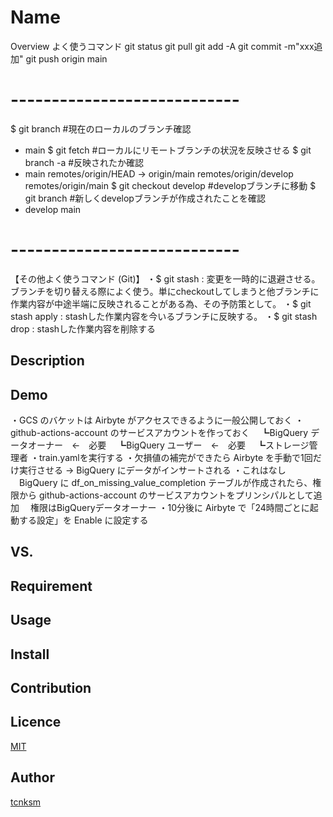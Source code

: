 Name
====

Overview
よく使うコマンド
git status
git pull
git add -A
git commit -m"xxx追加"
git push origin main
# ----------------------------
$ git branch #現在のローカルのブランチ確認
* main
$ git fetch #ローカルにリモートブランチの状況を反映させる
$ git branch -a #反映されたか確認
* main
  remotes/origin/HEAD -> origin/main
  remotes/origin/develop
  remotes/origin/main
$ git checkout develop #developブランチに移動
$ git branch #新しくdevelopブランチが作成されたことを確認
* develop
  main
# ----------------------------
【その他よく使うコマンド (Git)】
・$ git stash : 変更を一時的に退避させる。
ブランチを切り替える際によく使う。単にcheckoutしてしまうと他ブランチに作業内容が中途半端に反映されることがある為、その予防策として。
・$ git stash apply : stashした作業内容を今いるブランチに反映する。
・$ git stash drop : stashした作業内容を削除する

## Description

## Demo
・GCS のバケットは Airbyte がアクセスできるように一般公開しておく
・github-actions-account のサービスアカウントを作っておく
　┗BigQuery データオーナー　←　必要
　┗BigQuery ユーザー　←　必要
　┗ストレージ管理者
・train.yamlを実行する
・欠損値の補完ができたら Airbyte を手動で1回だけ実行させる → BigQuery にデータがインサートされる
・これはなし
　BigQuery に df_on_missing_value_completion テーブルが作成されたら、権限から github-actions-account のサービスアカウントをプリンシパルとして追加
　権限はBigQueryデータオーナー
・10分後に Airbyte で「24時間ごとに起動する設定」を Enable に設定する

## VS.

## Requirement

## Usage

## Install

## Contribution

## Licence

[MIT](https://github.com/tcnksm/tool/blob/master/LICENCE)

## Author

[tcnksm](https://github.com/tcnksm)